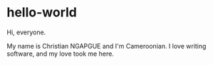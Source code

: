 # hello-world

Hi, everyone.

My name is Christian NGAPGUE and I'm Cameroonian. I love writing software, and my love took me here.
